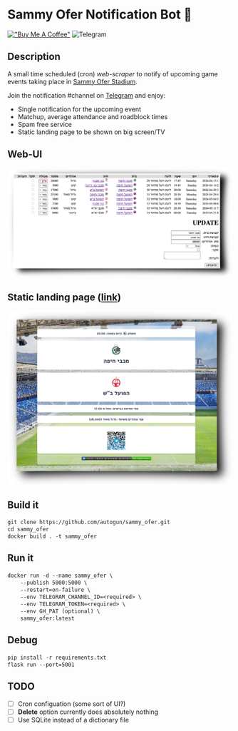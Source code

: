 # Sammy Ofer Notification Bot 🤖

[!["Buy Me A Coffee"](https://img.shields.io/badge/-buy_me_a%C2%A0coffee-gray?logo=buy-me-a-coffee&style=plastic)](https://www.buymeacoffee.com/drehelis)
![Telegram](https://img.shields.io/endpoint?color=neon&style=plastic&url=https%3A%2F%2Ftg.sumanjay.workers.dev%2Fsammy_ofer_notification_channel)
## Description

A small time scheduled (cron) _web-scraper_ to notify of upcoming game events taking place in [Sammy Ofer Stadium](https://www.haifa-stadium.com/ "Sammy Ofer Stadium").

Join the notification #channel on [Telegram](https://t.me/sammy_ofer_notification_channel) and enjoy:

* Single notification for the upcoming event
* Matchup, average attendance and roadblock times
* Spam free service
* Static landing page to be shown on big screen/TV

## Web-UI

![Web-UI screenshot](screen.png)

## Static landing page ([link](https://drehelis.github.io/sammy_ofer/static.html))

![Static screenshot](static.jpeg)

## Build it
```
git clone https://github.com/autogun/sammy_ofer.git
cd sammy_ofer
docker build . -t sammy_ofer
```

## Run it
```
docker run -d --name sammy_ofer \
    --publish 5000:5000 \
    --restart=on-failure \
    --env TELEGRAM_CHANNEL_ID=<required> \
    --env TELEGRAM_TOKEN=<required> \
    --env GH_PAT (optional) \
    sammy_ofer:latest
```

## Debug
```
pip install -r requirements.txt
flask run --port=5001
```

## TODO

- [ ] Cron configuation (some sort of UI?)
- [ ] **Delete** option currently does absolutely nothing
- [ ] Use SQLite instead of a dictionary file
